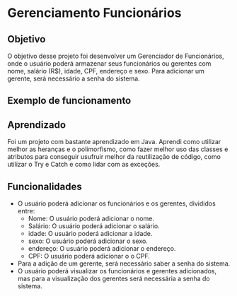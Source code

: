 # Gerenciamento Funcionários

## Objetivo

O objetivo desse projeto foi desenvolver um Gerenciador de Funcionários, 
onde o usuário poderá armazenar seus funcionários ou gerentes com nome, 
salário (R$), idade, CPF, endereço e sexo. Para adicionar um gerente, 
será necessário a senha do sistema.

## Exemplo de funcionamento

## Aprendizado

Foi um projeto com bastante aprendizado em Java. Aprendi como utilizar melhor as heranças e o polimorfismo, como fazer melhor uso das classes e atributos para conseguir usufruir melhor da reutilização de código, como utilizar o Try e Catch e como lidar com as exceções.

## Funcionalidades 

* O usuário poderá adicionar os funcionários e os gerentes, divididos entre:
  * Nome: O usuário poderá adicionar o nome.
  * Salário: O usuário poderá adicionar o salário.
  * idade: O usuário poderá adicionar a idade.
  * sexo: O usuário poderá adicionar o sexo.
  * endereço: O usuário poderá adicionar o endereço.
  * CPF: O usuário poderá adicionar o  o CPF.
* Para a adição de um gerente, será necessário saber a senha do sistema.
* O usuário poderá visualizar os funcionários e gerentes adicionados, mas para a visualização dos gerentes será necessária a senha do sistema.

